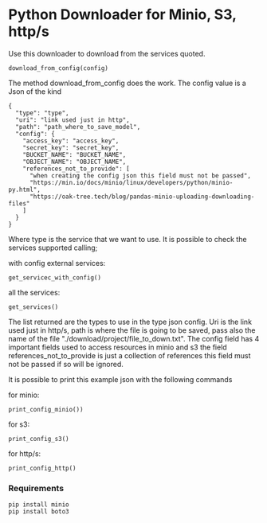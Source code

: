 # Python Downloader for Minio, S3, http/s

Use this downloader to download from the services quoted.

```
download_from_config(config)
```
The method download_from_config does the work. The config value is a Json of the kind 

```
{
  "type": "type",
  "uri": "link used just in http",
  "path": "path_where_to_save_model",
  "config": {
    "access_key": "access_key",
    "secret_key": "secret_key",
    "BUCKET_NAME": "BUCKET_NAME",
    "OBJECT_NAME": "OBJECT_NAME",
    "references_not_to_provide": [
      "when creating the config json this field must not be passed",
      "https://min.io/docs/minio/linux/developers/python/minio-py.html",
      "https://oak-tree.tech/blog/pandas-minio-uploading-downloading-files"
    ]
  }
}
```
Where type is the service that we want to use.
It is possible to check the services supported calling; 

with config external services:
```
get_servicec_with_config()
```
all the services:

```
get_services()
```
The list returned are the types to use in the type json config.
Uri is the link used just in http/s, path is where the file is going to be saved, pass also the name of the file "./download/project/file_to_down.txt". The config field has 4 important fields used to access resources in minio and s3 the field references_not_to_provide is just a collection of references this field must not be passed if so will be ignored. 

It is possible to print this example json with the following commands

for minio:
```
print_config_minio())
```

for s3:
```
print_config_s3()
```

for http/s:
```
print_config_http()
```

### Requirements
```
pip install minio
pip install boto3
```
